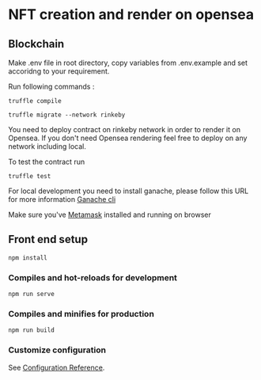 # NFT creation and render on opensea

## Blockchain

Make .env file in root directory, copy variables from .env.example and set accoridng to your requirement.

Run following commands :

```
truffle compile
```

```
truffle migrate --network rinkeby
```

You need to deploy contract on rinkeby network in order to render it on Opensea. If you don't need Opensea rendering feel free to deploy on any network including local.

To test the contract run

```
truffle test
```

For local development you need to install ganache, please follow this URL for more information 
[Ganache cli](https://www.npmjs.com/package/ganache-cli)

Make sure you've [Metamask](https://metamask.io/download) installed and running on browser

## Front end setup
```
npm install
```

### Compiles and hot-reloads for development
```
npm run serve
```

### Compiles and minifies for production
```
npm run build
```

### Customize configuration
See [Configuration Reference](https://cli.vuejs.org/config/).

